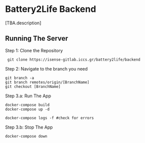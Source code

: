 # Battery2Life Backend

[TBA.description]

## Running The Server 

Step 1: Clone the Repository
```
 git clone https://isense-gitlab.iccs.gr/battery2life/backend
```

Step 2: Navigate to the branch you need
```
git branch -a 
git branch remotes/origin/[BranchName] 
git checkout [BranchName] 
```

Step 3.a: Run The App
 ``` docker
 docker-compose build
 docker-compose up -d 

 docker-compose logs -f #check for errors
 ```

 Step 3.b: Stop The App
 ```
 docker-compose down 
 ```
